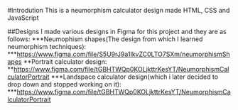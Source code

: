 #Introdution
This is a neumorphism calculator design made HTML, CSS and JavaScript

##Designs
I made various designs in Figma for this project and they are as follows:
	***Neumophism shapes(The design from which I learned neumorphism techniques): ***https://www.figma.com/file/S5U9rJ9a1IkvZC0LTO7SXm/neumorphismShapes
	**Portrait calculator design: **https://www.figma.com/file/tGBHTWQp0KOLjkttrKesYT/NeumorphismCalculatorPortrait
	***Landspace calculator design(which i later decided to drop down and stopped working on it): ***https://www.figma.com/file/tGBHTWQp0KOLjkttrKesYT/NeumorphismCalculatorPortrait